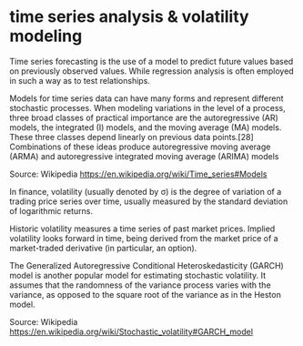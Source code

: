 # time series analysis & volatility modeling

Time series forecasting is the use of a model to predict future values based on previously observed values. While regression analysis is often employed in such a way as to test relationships.

Models for time series data can have many forms and represent different stochastic processes. When modeling variations in the level of a process, three broad classes of practical importance are the autoregressive (AR) models, the integrated (I) models, and the moving average (MA) models. These three classes depend linearly on previous data points.[28] Combinations of these ideas produce autoregressive moving average (ARMA) and autoregressive integrated moving average (ARIMA) models

Source: Wikipedia 
https://en.wikipedia.org/wiki/Time_series#Models


In finance, volatility (usually denoted by σ) is the degree of variation of a trading price series over time, usually measured by the standard deviation of logarithmic returns.

Historic volatility measures a time series of past market prices. Implied volatility looks forward in time, being derived from the market price of a market-traded derivative (in particular, an option).

The Generalized Autoregressive Conditional Heteroskedasticity (GARCH) model is another popular model for estimating stochastic volatility. It assumes that the randomness of the variance process varies with the variance, as opposed to the square root of the variance as in the Heston model.

Source: Wikipedia 
https://en.wikipedia.org/wiki/Stochastic_volatility#GARCH_model
